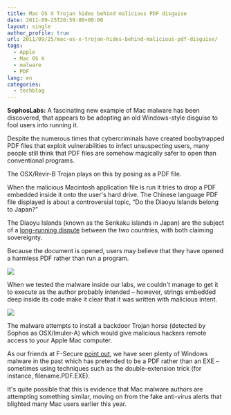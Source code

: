 ```yaml
---
title: Mac OS X Trojan hides behind malicious PDF disguise
date: 2011-09-25T20:59:00+00:00
layout: single
author_profile: true
url: 2011/09/25/mac-os-x-trojan-hides-behind-malicious-pdf-disguise/
tags:
  - Apple
  - Mac OS X
  - malware
  - PDF
lang: en
categories: 
  - techblog
---
```

**SophosLabs:** A fascinating new example of Mac malware has been discovered, that appears to be adopting an old Windows-style disguise to fool users into running it.

Despite the numerous times that cybercriminals have created boobytrapped PDF files that exploit vulnerabilities to infect unsuspecting users, many people still think that PDF files are somehow magically safer to open than conventional programs.

The OSX/Revir-B Trojan plays on this by posing as a PDF file.

When the malicious Macintosh application file is run it tries to drop a PDF embedded inside it onto the user's hard drive. The Chinese language PDF file displayed is about a controversial topic, “Do the Diaoyu Islands belong to Japan?”

The Diaoyu Islands (known as the Senkaku islands in Japan) are the subject of a [long-running dispute](http://www.bbc.co.uk/news/world-asia-pacific-11341139) between the two countries, with both claiming sovereignty.

Because the document is opened, users may believe that they have opened a harmless PDF rather than run a program.

[![](http://1.bp.blogspot.com/-WXwdCYfuu3M/Tn-Ow1rwt9I/AAAAAAAAECc/zmMDSxCQYYg/s400/mac-malware-pdf.jpg)](http://1.bp.blogspot.com/-WXwdCYfuu3M/Tn-Ow1rwt9I/AAAAAAAAECc/zmMDSxCQYYg/s1600/mac-malware-pdf.jpg)

When we tested the malware inside our labs, we couldn't manage to get it to execute as the author probably intended – however, strings embedded deep inside its code make it clear that it was written with malicious intent.

[![](http://4.bp.blogspot.com/-0962DWjitOw/Tn-O_E7mNsI/AAAAAAAAECg/kCNY2kHrHdk/s400/malware-code.jpg)](http://4.bp.blogspot.com/-0962DWjitOw/Tn-O_E7mNsI/AAAAAAAAECg/kCNY2kHrHdk/s1600/malware-code.jpg)

The malware attempts to install a backdoor Trojan horse (detected by Sophos as OSX/Imuler-A) which would give malicious hackers remote access to your Apple Mac computer.

As our friends at F-Secure [point out](http://www.f-secure.com/weblog/archives/00002241.html), we have seen plenty of Windows malware in the past which has pretended to be a PDF rather than an EXE – sometimes using techniques such as the double-extension trick (for instance, filename.PDF.EXE).

It's quite possible that this is evidence that Mac malware authors are attempting something similar, moving on from the fake anti-virus alerts that blighted many Mac users earlier this year.